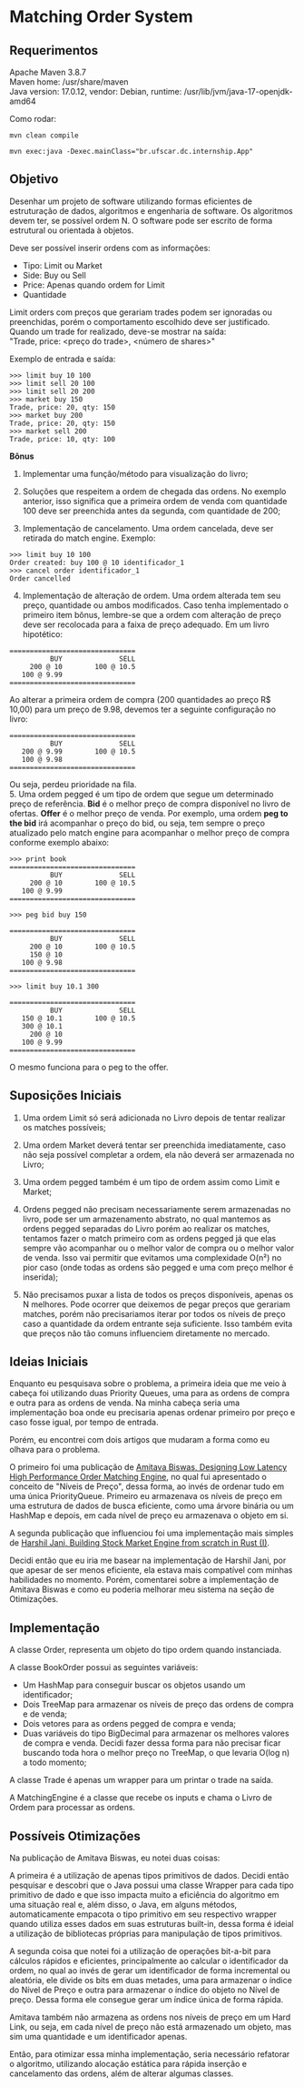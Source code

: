 # Matching Order System
## Requerimentos  
Apache Maven 3.8.7  
Maven home: /usr/share/maven  
Java version: 17.0.12, vendor: Debian, runtime: /usr/lib/jvm/java-17-openjdk-amd64  

Como rodar:
```
mvn clean compile

mvn exec:java -Dexec.mainClass="br.ufscar.dc.internship.App"
```
## Objetivo  
Desenhar um projeto de software utilizando formas eficientes de estruturação de dados, algoritmos e engenharia de software. Os algoritmos devem ter, se possível ordem N. O software pode ser escrito de forma estrutural ou orientada à objetos.

Deve ser possível inserir ordens com as informações:
- Tipo: Limit ou Market
- Side: Buy ou Sell
- Price: Apenas quando ordem for Limit
- Quantidade

Limit orders com preços que gerariam trades podem ser ignoradas ou preenchidas, porém o
comportamento escolhido deve ser justificado.
Quando um trade for realizado, deve-se mostrar na saída:  
"Trade, price: <preço do trade>, <número de shares>"

Exemplo de entrada e saída:  
```
>>> limit buy 10 100
>>> limit sell 20 100
>>> limit sell 20 200
>>> market buy 150
Trade, price: 20, qty: 150
>>> market buy 200
Trade, price: 20, qty: 150
>>> market sell 200
Trade, price: 10, qty: 100
```

**Bônus**  
1. Implementar uma função/método para visualização do livro;

2. Soluções que respeitem a ordem de chegada das ordens. No exemplo anterior, isso significa que a primeira ordem de venda com quantidade 100 deve ser preenchida antes da segunda, com quantidade de 200;  

3. Implementação de cancelamento. Uma ordem cancelada, deve ser retirada do match engine. Exemplo:
```
>>> limit buy 10 100
Order created: buy 100 @ 10 identificador_1
>>> cancel order identificador_1
Order cancelled
```

4. Implementação de alteração de ordem. Uma ordem alterada tem seu preço, quantidade ou ambos modificados. Caso tenha implementado o primeiro item bônus, lembre-se que a ordem com alteração de preço deve ser recolocada para a faixa de preço adequado. Em um livro hipotético:
```
===============================
          BUY              SELL     
     200 @ 10        100 @ 10.5
   100 @ 9.99
===============================
```
Ao alterar a primeira ordem de compra (200 quantidades ao preço R$ 10,00) para um preço de 9.98, devemos ter a seguinte configuração no livro:
```
===============================
          BUY              SELL     
   200 @ 9.99        100 @ 10.5
   100 @ 9.98
===============================
```
Ou seja, perdeu prioridade na fila.  
5. Uma ordem pegged é um tipo de ordem que   segue um determinado preço de referência. **Bid** é o melhor preço de compra disponível no livro de ofertas. **Offer** é o melhor preço de venda. Por exemplo, uma ordem **peg to the bid** irá acompanhar o preço do bid, ou seja, tem sempre o preço atualizado pelo match engine para acompanhar o melhor preço de compra conforme exemplo abaixo:
```
>>> print book
===============================
          BUY              SELL     
     200 @ 10        100 @ 10.5
   100 @ 9.99
===============================

>>> peg bid buy 150

===============================
          BUY              SELL     
     200 @ 10        100 @ 10.5
     150 @ 10
   100 @ 9.98
===============================

>>> limit buy 10.1 300

===============================
          BUY              SELL     
   150 @ 10.1        100 @ 10.5
   300 @ 10.1
     200 @ 10
   100 @ 9.99
===============================
```

O mesmo funciona para o peg to the offer.  

## Suposições Iniciais  
1. Uma ordem Limit só será adicionada no Livro depois de tentar realizar os matches possíveis;

2. Uma ordem Market deverá tentar ser preenchida imediatamente, caso não seja possível completar a ordem, ela não deverá ser armazenada no Livro;

3. Uma ordem pegged também é um tipo de ordem assim como Limit e Market;

4. Ordens pegged não precisam necessariamente serem armazenadas no livro, pode ser um armazenamento abstrato, no qual mantemos as ordens pegged separadas do Livro
porém ao realizar os matches, tentamos fazer o match primeiro com as ordens pegged já que elas sempre vão acompanhar ou o melhor valor de compra ou o melhor valor de venda. Isso vai permitir que evitamos uma complexidade O(n²) no pior caso (onde todas as ordens são pegged e uma com preço melhor é inserida);

5. Não precisamos puxar a lista de todos os preços disponíveis, apenas os N melhores. Pode ocorrer que deixemos de pegar preços que gerariam matches, porém não precisariamos iterar por todos os níveis de preço caso a quantidade da ordem entrante seja suficiente. Isso também evita que preços não tão comuns influenciem diretamente no mercado.

## Ideias Iniciais  
Enquanto eu pesquisava sobre o problema, a primeira ideia que me veio à cabeça foi utilizando duas Priority Queues, uma para as ordens de compra e outra para as ordens de venda. Na minha cabeça seria uma implementação boa onde eu precisaria apenas ordenar primeiro por preço e caso fosse igual, por tempo de entrada.

Porém, eu encontrei com dois artigos que mudaram a forma como eu olhava para o problema.

O primeiro foi uma publicação de [Amitava Biswas, Designing Low Latency High Performance Order Matching Engine](https://medium.com/@amitava.webwork/designing-low-latency-high-performance-order-matching-engine-a07bd58594f4), no qual fui apresentado o conceito de "Níveis de Preço", dessa forma, ao invés de ordenar tudo em uma única PriorityQueue. Primeiro eu armazenava os níveis de preço em uma estrutura de dados de busca eficiente, como uma árvore binária ou um HashMap e depois, em cada nível de preço eu armazenava o objeto em si.

A segunda publicação que influenciou foi uma implementação mais simples de [Harshil Jani, Building Stock Market Engine from scratch in Rust (I)](https://medium.com/@harshiljani2002/building-stock-market-engine-from-scratch-in-rust-i-9be7c110e137).

Decidi então que eu iria me basear na implementação de Harshil Jani, por que apesar de ser menos eficiente, ela estava mais compatível com minhas habilidades no momento. Porém, comentarei sobre a implementação de Amitava Biswas e como eu poderia melhorar meu sistema na seção de Otimizações.

## Implementação

A classe Order, representa um objeto do tipo ordem quando instanciada.

A classe BookOrder possui as seguintes variáveis:
- Um HashMap para conseguir buscar os objetos usando um identificador;
- Dois TreeMap para armazenar os níveis de preço das ordens de compra e de venda;
- Dois vetores para as ordens pegged de compra e venda;
- Duas variáveis do tipo BigDecimal para armazenar os melhores valores de compra e venda. Decidi fazer dessa forma para não precisar ficar buscando toda hora o melhor preço no TreeMap, o que levaria O(log n) a todo momento;

A classe Trade é apenas um wrapper para um printar o trade na saída.

A MatchingEngine é a classe que recebe os inputs e chama o Livro de Ordem para processar as ordens.

## Possíveis Otimizações

Na publicação de Amitava Biswas, eu notei duas coisas:

A primeira é a utilização de apenas tipos primitivos de dados. Decidi então pesquisar e descobri que o Java possui uma classe Wrapper para cada tipo primitivo de dado e que isso impacta muito a eficiência do algoritmo em uma situação real e, além disso, o Java, em alguns métodos, automaticamente empacota o tipo primitivo em seu respectivo wrapper quando utiliza esses dados em suas estruturas built-in, dessa forma é ideial a utilização de bibliotecas próprias para manipulação de tipos primitivos.

A segunda coisa que notei foi a utilização de operações bit-a-bit para cálculos rápidos e eficientes, principalmente ao calcular o identificador da ordem, no qual ao invés de gerar um identificador de forma incremental ou aleatória, ele divide os bits em duas metades, uma para armazenar o índice do Nível de Preço e outra para armazenar o índice do objeto no Nível de preço. Dessa forma ele consegue gerar um índice única de forma rápida.

Amitava também não armazena as ordens nos níveis de preço em um Hard Link, ou seja, em cada nível de preço não está armazenado um objeto, mas sim uma quantidade e um identificador apenas.

Então, para otimizar essa minha implementação, seria necessário refatorar o algoritmo, utilizando alocação estática para rápida inserção e cancelamento das ordens, além de alterar algumas classes.
